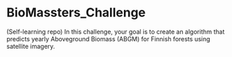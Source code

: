 # BioMassters_Challenge
(Self-learning repo) In this challenge, your goal is to create an algorithm that predicts yearly Aboveground Biomass (ABGM) for Finnish forests using satellite imagery.
